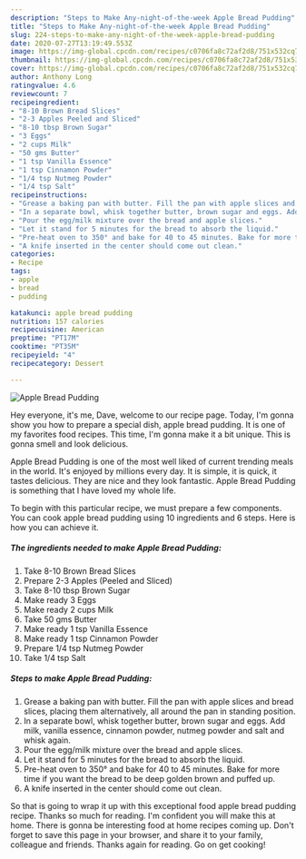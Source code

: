 ```yaml
---
description: "Steps to Make Any-night-of-the-week Apple Bread Pudding"
title: "Steps to Make Any-night-of-the-week Apple Bread Pudding"
slug: 224-steps-to-make-any-night-of-the-week-apple-bread-pudding
date: 2020-07-27T13:19:49.553Z
image: https://img-global.cpcdn.com/recipes/c0706fa8c72af2d8/751x532cq70/apple-bread-pudding-recipe-main-photo.jpg
thumbnail: https://img-global.cpcdn.com/recipes/c0706fa8c72af2d8/751x532cq70/apple-bread-pudding-recipe-main-photo.jpg
cover: https://img-global.cpcdn.com/recipes/c0706fa8c72af2d8/751x532cq70/apple-bread-pudding-recipe-main-photo.jpg
author: Anthony Long
ratingvalue: 4.6
reviewcount: 7
recipeingredient:
- "8-10 Brown Bread Slices"
- "2-3 Apples Peeled and Sliced"
- "8-10 tbsp Brown Sugar"
- "3 Eggs"
- "2 cups Milk"
- "50 gms Butter"
- "1 tsp Vanilla Essence"
- "1 tsp Cinnamon Powder"
- "1/4 tsp Nutmeg Powder"
- "1/4 tsp Salt"
recipeinstructions:
- "Grease a baking pan with butter. Fill the pan with apple slices and bread slices, placing them alternatively, all around the pan in standing position."
- "In a separate bowl, whisk together butter, brown sugar and eggs. Add milk, vanilla essence, cinnamon powder, nutmeg powder and salt and whisk again."
- "Pour the egg/milk mixture over the bread and apple slices."
- "Let it stand for 5 minutes for the bread to absorb the liquid."
- "Pre-heat oven to 350° and bake for 40 to 45 minutes. Bake for more time if you want the bread to be deep golden brown and puffed up."
- "A knife inserted in the center should come out clean."
categories:
- Recipe
tags:
- apple
- bread
- pudding

katakunci: apple bread pudding 
nutrition: 157 calories
recipecuisine: American
preptime: "PT17M"
cooktime: "PT35M"
recipeyield: "4"
recipecategory: Dessert

---
```



![Apple Bread Pudding](https://img-global.cpcdn.com/recipes/c0706fa8c72af2d8/751x532cq70/apple-bread-pudding-recipe-main-photo.jpg)

Hey everyone, it's me, Dave, welcome to our recipe page. Today, I'm gonna show you how to prepare a special dish, apple bread pudding. It is one of my favorites food recipes. This time, I'm gonna make it a bit unique. This is gonna smell and look delicious.



Apple Bread Pudding is one of the most well liked of current trending meals in the world. It's enjoyed by millions every day. It is simple, it is quick, it tastes delicious. They are nice and they look fantastic. Apple Bread Pudding is something that I have loved my whole life.


To begin with this particular recipe, we must prepare a few components. You can cook apple bread pudding using 10 ingredients and 6 steps. Here is how you can achieve it.

##### The ingredients needed to make Apple Bread Pudding:

1. Take 8-10 Brown Bread Slices
1. Prepare 2-3 Apples (Peeled and Sliced)
1. Take 8-10 tbsp Brown Sugar
1. Make ready 3 Eggs
1. Make ready 2 cups Milk
1. Take 50 gms Butter
1. Make ready 1 tsp Vanilla Essence
1. Make ready 1 tsp Cinnamon Powder
1. Prepare 1/4 tsp Nutmeg Powder
1. Take 1/4 tsp Salt




##### Steps to make Apple Bread Pudding:

1. Grease a baking pan with butter. Fill the pan with apple slices and bread slices, placing them alternatively, all around the pan in standing position.
1. In a separate bowl, whisk together butter, brown sugar and eggs. Add milk, vanilla essence, cinnamon powder, nutmeg powder and salt and whisk again.
1. Pour the egg/milk mixture over the bread and apple slices.
1. Let it stand for 5 minutes for the bread to absorb the liquid.
1. Pre-heat oven to 350° and bake for 40 to 45 minutes. Bake for more time if you want the bread to be deep golden brown and puffed up.
1. A knife inserted in the center should come out clean.




So that is going to wrap it up with this exceptional food apple bread pudding recipe. Thanks so much for reading. I'm confident you will make this at home. There is gonna be interesting food at home recipes coming up. Don't forget to save this page in your browser, and share it to your family, colleague and friends. Thanks again for reading. Go on get cooking!
